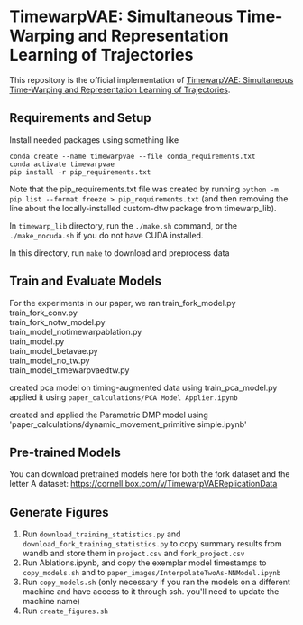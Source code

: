 

# TimewarpVAE: Simultaneous Time-Warping and Representation Learning of Trajectories

This repository is the official implementation of [TimewarpVAE: Simultaneous Time-Warping and Representation Learning of Trajectories](https://arxiv.org/abs/2310.16027). 

## Requirements and Setup
Install needed packages using something like
```
conda create --name timewarpvae --file conda_requirements.txt
conda activate timewarpvae
pip install -r pip_requirements.txt
```

Note that the pip_requirements.txt file was created by running `python -m pip list --format freeze > pip_requirements.txt` 
(and then removing the line about the locally-installed custom-dtw package from timewarp_lib).

In `timewarp_lib` directory, run the `./make.sh` command, or the `./make_nocuda.sh` if you do not have CUDA installed.

In this directory, run `make` to download and preprocess data


## Train and Evaluate Models 
For the experiments in our paper, we ran
train_fork_model.py  
train_fork_conv.py   
train_fork_notw_model.py  
train_model_notimewarpablation.py  
train_model.py                 
train_model_betavae.py    
train_model_no_tw.py               
train_model_timewarpvaedtw.py

created pca model on timing-augmented data using
train_pca_model.py
applied it using
`paper_calculations/PCA Model Applier.ipynb`

created and applied the Parametric DMP model using
'paper_calculations/dynamic_movement_primitive simple.ipynb'

## Pre-trained Models

You can download pretrained models here for both the fork dataset and the letter A dataset: https://cornell.box.com/v/TimewarpVAEReplicationData


## Generate Figures
1) Run `download_training_statistics.py` and `download_fork_training_statistics.py` to copy summary results from wandb and store them in `project.csv` and `fork_project.csv`
2) Run Ablations.ipynb, and copy the exemplar model timestamps to `copy_models.sh` and to `paper_images/InterpolateTwoAs-NNModel.ipynb`
3) Run `copy_models.sh` (only necessary if you ran the models on a different machine and have access to it through ssh. you'll need to update the machine name)
4) Run `create_figures.sh`
